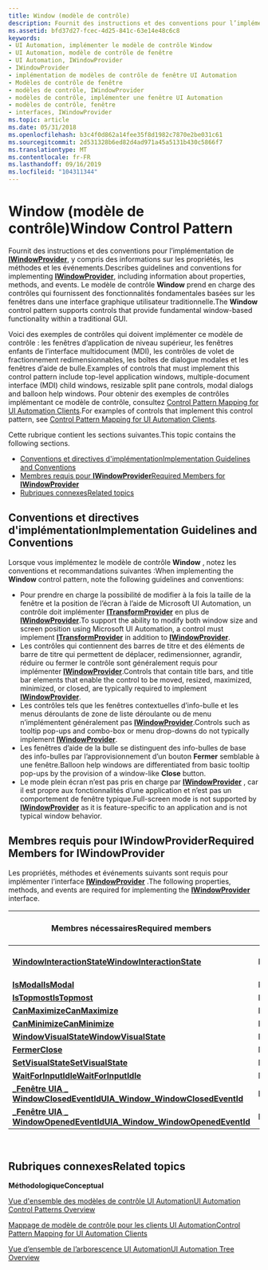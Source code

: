 ```yaml
---
title: Window (modèle de contrôle)
description: Fournit des instructions et des conventions pour l’implémentation de IWindowProvider, y compris des informations sur les propriétés, les méthodes et les événements. Le modèle de contrôle Window prend en charge des contrôles qui fournissent des fonctionnalités fondamentales basées sur les fenêtres dans une interface graphique utilisateur traditionnelle.
ms.assetid: bfd37d27-fcec-4d25-841c-63e14e48c6c8
keywords:
- UI Automation, implémenter le modèle de contrôle Window
- UI Automation, modèle de contrôle de fenêtre
- UI Automation, IWindowProvider
- IWindowProvider
- implémentation de modèles de contrôle de fenêtre UI Automation
- Modèles de contrôle de fenêtre
- modèles de contrôle, IWindowProvider
- modèles de contrôle, implémenter une fenêtre UI Automation
- modèles de contrôle, fenêtre
- interfaces, IWindowProvider
ms.topic: article
ms.date: 05/31/2018
ms.openlocfilehash: b3c4f0d862a14fee35f8d1982c7870e2be031c61
ms.sourcegitcommit: 2d531328b6ed82d4ad971a45a5131b430c5866f7
ms.translationtype: MT
ms.contentlocale: fr-FR
ms.lasthandoff: 09/16/2019
ms.locfileid: "104311344"
---
```

# <a name="window-control-pattern"></a><span data-ttu-id="b5483-114">Window (modèle de contrôle)</span><span class="sxs-lookup"><span data-stu-id="b5483-114">Window Control Pattern</span></span>

<span data-ttu-id="b5483-115">Fournit des instructions et des conventions pour l’implémentation de [**IWindowProvider**](/windows/desktop/api/UIAutomationCore/nn-uiautomationcore-iwindowprovider), y compris des informations sur les propriétés, les méthodes et les événements.</span><span class="sxs-lookup"><span data-stu-id="b5483-115">Describes guidelines and conventions for implementing [**IWindowProvider**](/windows/desktop/api/UIAutomationCore/nn-uiautomationcore-iwindowprovider), including information about properties, methods, and events.</span></span> <span data-ttu-id="b5483-116">Le modèle de contrôle **Window** prend en charge des contrôles qui fournissent des fonctionnalités fondamentales basées sur les fenêtres dans une interface graphique utilisateur traditionnelle.</span><span class="sxs-lookup"><span data-stu-id="b5483-116">The **Window** control pattern supports controls that provide fundamental window-based functionality within a traditional GUI.</span></span>

<span data-ttu-id="b5483-117">Voici des exemples de contrôles qui doivent implémenter ce modèle de contrôle : les fenêtres d’application de niveau supérieur, les fenêtres enfants de l’interface multidocument (MDI), les contrôles de volet de fractionnement redimensionnables, les boîtes de dialogue modales et les fenêtres d’aide de bulle.</span><span class="sxs-lookup"><span data-stu-id="b5483-117">Examples of controls that must implement this control pattern include top-level application windows, multiple-document interface (MDI) child windows, resizable split pane controls, modal dialogs and balloon help windows.</span></span> <span data-ttu-id="b5483-118">Pour obtenir des exemples de contrôles implémentant ce modèle de contrôle, consultez [Control Pattern Mapping for UI Automation Clients](uiauto-controlpatternmapping.md).</span><span class="sxs-lookup"><span data-stu-id="b5483-118">For examples of controls that implement this control pattern, see [Control Pattern Mapping for UI Automation Clients](uiauto-controlpatternmapping.md).</span></span>

<span data-ttu-id="b5483-119">Cette rubrique contient les sections suivantes.</span><span class="sxs-lookup"><span data-stu-id="b5483-119">This topic contains the following sections.</span></span>

-   [<span data-ttu-id="b5483-120">Conventions et directives d'implémentation</span><span class="sxs-lookup"><span data-stu-id="b5483-120">Implementation Guidelines and Conventions</span></span>](#implementation-guidelines-and-conventions)
-   [<span data-ttu-id="b5483-121">Membres requis pour **IWindowProvider**</span><span class="sxs-lookup"><span data-stu-id="b5483-121">Required Members for **IWindowProvider**</span></span>](#required-members-for-iwindowprovider)
-   [<span data-ttu-id="b5483-122">Rubriques connexes</span><span class="sxs-lookup"><span data-stu-id="b5483-122">Related topics</span></span>](#related-topics)

## <a name="implementation-guidelines-and-conventions"></a><span data-ttu-id="b5483-123">Conventions et directives d'implémentation</span><span class="sxs-lookup"><span data-stu-id="b5483-123">Implementation Guidelines and Conventions</span></span>

<span data-ttu-id="b5483-124">Lorsque vous implémentez le modèle de contrôle **Window** , notez les conventions et recommandations suivantes :</span><span class="sxs-lookup"><span data-stu-id="b5483-124">When implementing the **Window** control pattern, note the following guidelines and conventions:</span></span>

-   <span data-ttu-id="b5483-125">Pour prendre en charge la possibilité de modifier à la fois la taille de la fenêtre et la position de l’écran à l’aide de Microsoft UI Automation, un contrôle doit implémenter [**ITransformProvider**](/windows/desktop/api/UIAutomationCore/nn-uiautomationcore-itransformprovider) en plus de [**IWindowProvider**](/windows/desktop/api/UIAutomationCore/nn-uiautomationcore-iwindowprovider).</span><span class="sxs-lookup"><span data-stu-id="b5483-125">To support the ability to modify both window size and screen position using Microsoft UI Automation, a control must implement [**ITransformProvider**](/windows/desktop/api/UIAutomationCore/nn-uiautomationcore-itransformprovider) in addition to [**IWindowProvider**](/windows/desktop/api/UIAutomationCore/nn-uiautomationcore-iwindowprovider).</span></span>
-   <span data-ttu-id="b5483-126">Les contrôles qui contiennent des barres de titre et des éléments de barre de titre qui permettent de déplacer, redimensionner, agrandir, réduire ou fermer le contrôle sont généralement requis pour implémenter [**IWindowProvider**](/windows/desktop/api/UIAutomationCore/nn-uiautomationcore-iwindowprovider).</span><span class="sxs-lookup"><span data-stu-id="b5483-126">Controls that contain title bars, and title bar elements that enable the control to be moved, resized, maximized, minimized, or closed, are typically required to implement [**IWindowProvider**](/windows/desktop/api/UIAutomationCore/nn-uiautomationcore-iwindowprovider).</span></span>
-   <span data-ttu-id="b5483-127">Les contrôles tels que les fenêtres contextuelles d’info-bulle et les menus déroulants de zone de liste déroulante ou de menu n’implémentent généralement pas [**IWindowProvider**](/windows/desktop/api/UIAutomationCore/nn-uiautomationcore-iwindowprovider).</span><span class="sxs-lookup"><span data-stu-id="b5483-127">Controls such as tooltip pop-ups and combo-box or menu drop-downs do not typically implement [**IWindowProvider**](/windows/desktop/api/UIAutomationCore/nn-uiautomationcore-iwindowprovider).</span></span>
-   <span data-ttu-id="b5483-128">Les fenêtres d’aide de la bulle se distinguent des info-bulles de base des info-bulles par l’approvisionnement d’un bouton **Fermer** semblable à une fenêtre.</span><span class="sxs-lookup"><span data-stu-id="b5483-128">Balloon help windows are differentiated from basic tooltip pop-ups by the provision of a window-like **Close** button.</span></span>
-   <span data-ttu-id="b5483-129">Le mode plein écran n’est pas pris en charge par [**IWindowProvider**](/windows/desktop/api/UIAutomationCore/nn-uiautomationcore-iwindowprovider) , car il est propre aux fonctionnalités d’une application et n’est pas un comportement de fenêtre typique.</span><span class="sxs-lookup"><span data-stu-id="b5483-129">Full-screen mode is not supported by [**IWindowProvider**](/windows/desktop/api/UIAutomationCore/nn-uiautomationcore-iwindowprovider) as it is feature-specific to an application and is not typical window behavior.</span></span>

## <a name="required-members-for-iwindowprovider"></a><span data-ttu-id="b5483-130">Membres requis pour **IWindowProvider**</span><span class="sxs-lookup"><span data-stu-id="b5483-130">Required Members for **IWindowProvider**</span></span>

<span data-ttu-id="b5483-131">Les propriétés, méthodes et événements suivants sont requis pour implémenter l’interface [**IWindowProvider**](/windows/desktop/api/UIAutomationCore/nn-uiautomationcore-iwindowprovider) .</span><span class="sxs-lookup"><span data-stu-id="b5483-131">The following properties, methods, and events are required for implementing the [**IWindowProvider**](/windows/desktop/api/UIAutomationCore/nn-uiautomationcore-iwindowprovider) interface.</span></span>



| <span data-ttu-id="b5483-132">Membres nécessaires</span><span class="sxs-lookup"><span data-stu-id="b5483-132">Required members</span></span>                                                                            | <span data-ttu-id="b5483-133">Type de membre</span><span class="sxs-lookup"><span data-stu-id="b5483-133">Member type</span></span> | <span data-ttu-id="b5483-134">Notes</span><span class="sxs-lookup"><span data-stu-id="b5483-134">Notes</span></span>                                                                       |
|---------------------------------------------------------------------------------------------|-------------|-----------------------------------------------------------------------------|
| [<span data-ttu-id="b5483-135">**WindowInteractionState**</span><span class="sxs-lookup"><span data-stu-id="b5483-135">**WindowInteractionState**</span></span>](/windows/desktop/api/UIAutomationCore/nf-uiautomationcore-iwindowprovider-get_windowinteractionstate)             | <span data-ttu-id="b5483-136">Propriété</span><span class="sxs-lookup"><span data-stu-id="b5483-136">Property</span></span>    | <span data-ttu-id="b5483-137">Il n’est pas garanti que **WindowInteractionState \_ ReadyForUserInteraction**</span><span class="sxs-lookup"><span data-stu-id="b5483-137">Is not guaranteed to be **WindowInteractionState\_ReadyForUserInteraction**</span></span> |
| [<span data-ttu-id="b5483-138">**IsModal**</span><span class="sxs-lookup"><span data-stu-id="b5483-138">**IsModal**</span></span>](/windows/desktop/api/UIAutomationCore/nf-uiautomationcore-iwindowprovider-get_ismodal)                                           | <span data-ttu-id="b5483-139">Propriété</span><span class="sxs-lookup"><span data-stu-id="b5483-139">Property</span></span>    | <span data-ttu-id="b5483-140">Aucun</span><span class="sxs-lookup"><span data-stu-id="b5483-140">None</span></span>                                                                        |
| [<span data-ttu-id="b5483-141">**IsTopmost**</span><span class="sxs-lookup"><span data-stu-id="b5483-141">**IsTopmost**</span></span>](/windows/desktop/api/UIAutomationCore/nf-uiautomationcore-iwindowprovider-get_istopmost)                                       | <span data-ttu-id="b5483-142">Propriété</span><span class="sxs-lookup"><span data-stu-id="b5483-142">Property</span></span>    | <span data-ttu-id="b5483-143">Aucun</span><span class="sxs-lookup"><span data-stu-id="b5483-143">None</span></span>                                                                        |
| [<span data-ttu-id="b5483-144">**CanMaximize**</span><span class="sxs-lookup"><span data-stu-id="b5483-144">**CanMaximize**</span></span>](/windows/desktop/api/UIAutomationCore/nf-uiautomationcore-iwindowprovider-get_canmaximize)                                   | <span data-ttu-id="b5483-145">Propriété</span><span class="sxs-lookup"><span data-stu-id="b5483-145">Property</span></span>    | <span data-ttu-id="b5483-146">Aucun</span><span class="sxs-lookup"><span data-stu-id="b5483-146">None</span></span>                                                                        |
| [<span data-ttu-id="b5483-147">**CanMinimize**</span><span class="sxs-lookup"><span data-stu-id="b5483-147">**CanMinimize**</span></span>](/windows/desktop/api/UIAutomationCore/nf-uiautomationcore-iwindowprovider-get_canminimize)                                   | <span data-ttu-id="b5483-148">Propriété</span><span class="sxs-lookup"><span data-stu-id="b5483-148">Property</span></span>    | <span data-ttu-id="b5483-149">Aucun</span><span class="sxs-lookup"><span data-stu-id="b5483-149">None</span></span>                                                                        |
| [<span data-ttu-id="b5483-150">**WindowVisualState**</span><span class="sxs-lookup"><span data-stu-id="b5483-150">**WindowVisualState**</span></span>](/windows/desktop/api/UIAutomationCore/nf-uiautomationcore-iwindowprovider-get_windowvisualstate)                       | <span data-ttu-id="b5483-151">Propriété</span><span class="sxs-lookup"><span data-stu-id="b5483-151">Property</span></span>    | <span data-ttu-id="b5483-152">Aucun</span><span class="sxs-lookup"><span data-stu-id="b5483-152">None</span></span>                                                                        |
| [<span data-ttu-id="b5483-153">**Fermer**</span><span class="sxs-lookup"><span data-stu-id="b5483-153">**Close**</span></span>](/windows/desktop/api/UIAutomationCore/nf-uiautomationcore-iwindowprovider-close)                                               | <span data-ttu-id="b5483-154">Méthode</span><span class="sxs-lookup"><span data-stu-id="b5483-154">Method</span></span>      | <span data-ttu-id="b5483-155">Aucun</span><span class="sxs-lookup"><span data-stu-id="b5483-155">None</span></span>                                                                        |
| [<span data-ttu-id="b5483-156">**SetVisualState**</span><span class="sxs-lookup"><span data-stu-id="b5483-156">**SetVisualState**</span></span>](/windows/desktop/api/UIAutomationCore/nf-uiautomationcore-iwindowprovider-setvisualstate)                             | <span data-ttu-id="b5483-157">Méthode</span><span class="sxs-lookup"><span data-stu-id="b5483-157">Method</span></span>      | <span data-ttu-id="b5483-158">Aucun</span><span class="sxs-lookup"><span data-stu-id="b5483-158">None</span></span>                                                                        |
| [<span data-ttu-id="b5483-159">**WaitForInputIdle**</span><span class="sxs-lookup"><span data-stu-id="b5483-159">**WaitForInputIdle**</span></span>](/windows/desktop/api/UIAutomationCore/nf-uiautomationcore-iwindowprovider-waitforinputidle)                         | <span data-ttu-id="b5483-160">Méthode</span><span class="sxs-lookup"><span data-stu-id="b5483-160">Method</span></span>      | <span data-ttu-id="b5483-161">Aucun</span><span class="sxs-lookup"><span data-stu-id="b5483-161">None</span></span>                                                                        |
| [<span data-ttu-id="b5483-162">**\_Fenêtre UIA \_ WindowClosedEventId**</span><span class="sxs-lookup"><span data-stu-id="b5483-162">**UIA\_Window\_WindowClosedEventId**</span></span>](uiauto-event-ids.md) | <span data-ttu-id="b5483-163">Événement</span><span class="sxs-lookup"><span data-stu-id="b5483-163">Event</span></span>       | <span data-ttu-id="b5483-164">Aucun</span><span class="sxs-lookup"><span data-stu-id="b5483-164">None</span></span>                                                                        |
| [<span data-ttu-id="b5483-165">**\_Fenêtre UIA \_ WindowOpenedEventId**</span><span class="sxs-lookup"><span data-stu-id="b5483-165">**UIA\_Window\_WindowOpenedEventId**</span></span>](uiauto-event-ids.md) | <span data-ttu-id="b5483-166">Événement</span><span class="sxs-lookup"><span data-stu-id="b5483-166">Event</span></span>       | <span data-ttu-id="b5483-167">Aucun</span><span class="sxs-lookup"><span data-stu-id="b5483-167">None</span></span>                                                                        |



 

## <a name="related-topics"></a><span data-ttu-id="b5483-168">Rubriques connexes</span><span class="sxs-lookup"><span data-stu-id="b5483-168">Related topics</span></span>

<dl> <dt>

<span data-ttu-id="b5483-169">**Méthodologique**</span><span class="sxs-lookup"><span data-stu-id="b5483-169">**Conceptual**</span></span>
</dt> <dt>

[<span data-ttu-id="b5483-170">Vue d'ensemble des modèles de contrôle UI Automation</span><span class="sxs-lookup"><span data-stu-id="b5483-170">UI Automation Control Patterns Overview</span></span>](uiauto-controlpatternsoverview.md)
</dt> <dt>

[<span data-ttu-id="b5483-171">Mappage de modèle de contrôle pour les clients UI Automation</span><span class="sxs-lookup"><span data-stu-id="b5483-171">Control Pattern Mapping for UI Automation Clients</span></span>](uiauto-controlpatternmapping.md)
</dt> <dt>

[<span data-ttu-id="b5483-172">Vue d’ensemble de l’arborescence UI Automation</span><span class="sxs-lookup"><span data-stu-id="b5483-172">UI Automation Tree Overview</span></span>](uiauto-treeoverview.md)
</dt> </dl>

 

 




